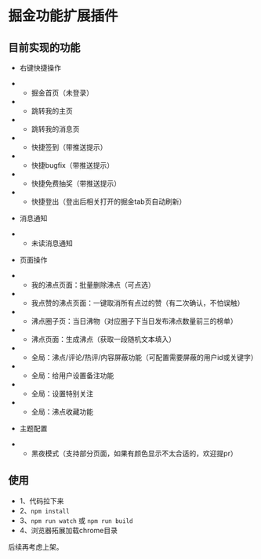# 掘金功能扩展插件

## 目前实现的功能

- 右键快捷操作
-
    - 掘金首页（未登录）
-
    - 跳转我的主页
-
    - 跳转我的消息页
-
    - 快捷签到（带推送提示）
-
    - 快捷bugfix（带推送提示）
-
    - 快捷免费抽奖（带推送提示）
-
    - 快捷登出（登出后相关打开的掘金tab页自动刷新）
- 消息通知
-
    - 未读消息通知
- 页面操作
-
    - 我的沸点页面：批量删除沸点（可点选）
-
    - 我点赞的沸点页面：一键取消所有点过的赞（有二次确认，不怕误触）
-
    - 沸点圈子页：当日沸物（对应圈子下当日发布沸点数量前三的榜单）
-
    - 沸点页面：生成沸点（获取一段随机文本填入）
- 
    - 全局：沸点/评论/热评/内容屏蔽功能（可配置需要屏蔽的用户id或关键字）
-
    - 全局：给用户设置备注功能
-
    - 全局：设置特别关注
-
    - 全局：沸点收藏功能
  
- 主题配置
-
    - 黑夜模式（支持部分页面，如果有颜色显示不太合适的，欢迎提pr）

## 使用

- 1、代码拉下来
- 2、`npm install`
- 3、`npm run watch` 或 `npm run build`
- 4、浏览器拓展加载chrome目录

后续再考虑上架。